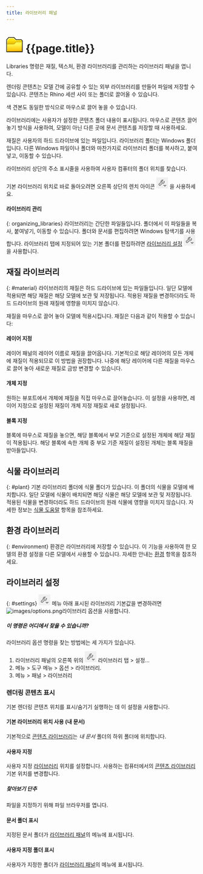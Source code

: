 ```yaml
---
title: 라이브러리 패널
---
```


# ![images/libraries.svg](images/libraries.svg) {{page.title}}
Libraries 명령은 재질, 텍스처, 환경 라이브러리를 관리하는 라이브러리 패널을 엽니다.

렌더링 콘텐츠는 모델 간에 공유할 수 있는 외부 라이브러리를 만들어 파일에 저장할 수 있습니다. 콘텐츠는 Rhino 세션 사이 또는 폴더로 끌어올 수 있습니다.

색 견본도 동일한 방식으로 마우스로 끌어 놓을 수 있습니다.

라이브러리에는 사용자가 설정한 콘텐츠 폴더 내용이 표시됩니다. 마우스로 콘텐츠 끌어 놓기 방식을 사용하여, 모델이 아닌 다른 곳에 문서 콘텐츠를 저장할 때 사용하세요.

재질은 사용자의 하드 드라이브에 있는 파일입니다. 라이브러리 폴더는 Windows 폴더입니다. 다른 Windows 파일이나 폴더와 마찬가지로 라이브러리 폴더를 복사하고, 붙여넣고, 이동할 수 있습니다.

라이브러리 상단의 주소 표시줄을 사용하여 사용자 컴퓨터의 폴더 위치를 찾습니다.

기본 라이브러리 위치로 바로 돌아오려면 오른쪽 상단의 렌치 아이콘 ![images/library_default.png](images/library_default.png) 을 사용하세요.

#### 라이브러리 관리
{: organizing_libraries}
라이브러리는 간단한 파일들입니다. 폴더에서 이 파일들을 복사, 붙여넣기, 이동할 수 있습니다. 폴더와 문서를 편집하려면 Windows 탐색기를 사용합니다. 라이브러리 탭에 지정되어 있는 기본 폴더를 편집하려면 [라이브러리 설정](#settings) ![images/library_default.png](images/library_default.png) 을 사용합니다.

## 재질 라이브러리
{: #material}
라이브러리의 재질은 하드 드라이브에 있는 파일들입니다. 일단 모델에 적용되면 해당 재질은 해당 모델에 보관 및 저장됩니다. 적용된 재질을 변경하더라도 하드 드라이브의 원래 재질에 영향을 미치지 않습니다.

재질을 마우스로 끌어 놓아 모델에 적용시킵니다. 재질은 다음과 같이 적용할 수 있습니다:

#### 레이어 지정
레이어 패널의 레이어 이름로 재질을 끌어옵니다. 기본적으로 해당 레이어의 모든 개체에 재질이 적용되므로 이 방법을 권장합니다. 나중에 해당 레이어에 다른 재질을 마우스로 끌어 놓아 새로운 재질로 금방 변경할 수 있습니다.

#### 개체 지정
원하는 뷰포트에서 개체에 재질을 직접 마우스로 끌어놓습니다. 이 설정을 사용하면, 레이어 지정으로 설정된 재질이 개체 지정 재질로 새로 설정됩니다.

#### 블록 지정
블록에 마우스로 재질을 놓으면, 해당 블록에서 부모 기준으로 설정된 개체에 해당 재질이 적용됩니다. 해당 블록에 속한 개체 중 부모 기준 재질이 설정된 개체는 블록 재질을 받아들입니다.

## 식물 라이브러리
{: #plant}
기본 라이브러리 폴더에 식물 폴더가 있습니다. 이 폴더의 식물을 모델에 배치합니다. 일단 모델에 식물이 배치되면 해당 식물은 해당 모델에 보관 및 저장됩니다. 적용된 식물을 변경하더라도 하드 드라이브의 원래 식물에 영향을 미치지 않습니다. 자세한 정보는 [식물 도움말](plants.html) 항목을 참조하세요.

## 환경 라이브러리
{: #environment}
환경은 라이브러리에 저장할 수 있습니다. 이 기능을 사용하여 한 모델의 환경 설정을 다른 모델에서 사용할 수 있습니다. 자세한 안내는 [환경](environment-tab.html) 항목을 참조하세요.

## 라이브러리 설정
{: #settings}
![images/library_default.png](images/library_default.png) 메뉴 아래 표시된 라이브러리 기본값을 변경하려면 ![images/options.png](images/options.png)라이브러리 옵션을 사용합니다.

##### 이 명령은 어디에서 찾을 수 있습니까?
라이브러리 옵션 명령을 찾는 방법에는 세 가지가 있습니다.

 1. 라이브러리 패널의 오른쪽 위의 ![images/library_default.png](images/library_default.png) 라이브러리 탭 > 설정...
 1. 메뉴 > 도구 메뉴 > 옵션 > 라이브러리.
 1. 메뉴 > 패널 > 라이브러리


### 렌더링 콘텐츠 표시
기본 렌더링 콘텐츠 위치를 표시/숨기기 실행하는 데 이 설정을 사용합니다.

#### 기본 라이브러리 위치 사용 (내 문서)
기본적으로 [콘텐츠 라이브러리](libraries.html)는 *내 문서* 폴더의 하위 폴더에 위치합니다.

#### 사용자 지정
사용자 지정 [라이브러리](libraries.html) 위치를 설정합니다. 사용하는 컴퓨터에서의 [콘텐츠 라이브러리](libraries.html) 기본 위치를 변경합니다.

##### 찾아보기 단추
파일을 지정하기 위해 파일 브라우저를 엽니다.

#### 문서 폴더 표시
지정된 문서 폴더가 [라이브러리 패널](libraries.html)의 메뉴에 표시됩니다.

#### 사용자 지정 폴더 표시
사용자가 지정한 폴더가 [라이브러리 패널](libraries.html)의 메뉴에 표시됩니다.
